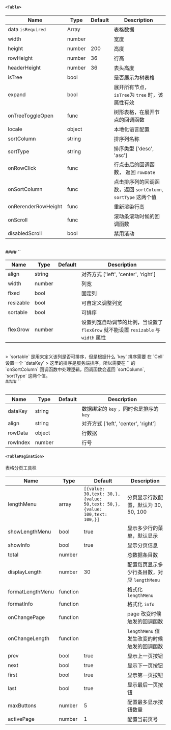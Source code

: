 

#### `<Table>`

Name | Type | Default | Description |
---- | ---- | ------- | ----------- |
data `isRequired` | Array |  |  表格数据
width | number | | 宽度
height | number | 200 | 高度
rowHeight | number | 36 | 行高
headerHeight | number | 36 | 表头高度
isTree | bool | | 是否展示为树表格
expand | bool | | 展开所有节点，`isTree`为 `tree` 时，该属性有效
onTreeToggleOpen | func |  | 树形表格，在展开节点的回调函数
locale | object |  | 本地化语言配置
sortColumn | string |  | 排序列名称
sortType | string |  | 排序类型  ['desc', 'asc']
onRowClick | func  |  | 行点击后的回调函数， 返回 `rowDate`
onSortColumn | func  |  | 点击排序列的回调函数，返回 `sortColumn`, `sortType` 这两个值
onRerenderRowHeight| func  |  | 重新渲染行高
onScroll | func |  | 滚动条滚动时候的回调函数
disabledScroll | bool | | 禁用滚动

<br>
####  `<Column>`

Name | Type | Default | Description |
---- | ---- | ------- | ----------- |
align | string |  |  对齐方式 ['left', 'center', 'right']
width | number | | 列宽
fixed | bool |  | 固定列
resizable | bool |  | 可自定义调整列宽
sortable | bool |  | 可排序
flexGrow | number | | 设置列宽自动调节的比例，当设置了 `flexGrow` 就不能设置 `resizable` 与 `width` 属性
<br>
> `sortable` 是用来定义该列是否可排序，但是根据什么 `key` 排序需要 在 `Cell` 设置一个 `dataKey`
> 这里的排序是服务端排序，所以需要在 `<Table>` 的 `onSortColumn` 回调函数中处理逻辑，回调函数会返回 `sortColumn`, `sortType` 这两个值。

<br>
####  `<Cell>`

Name | Type | Default | Description |
---- | ---- | ------- | ----------- |
dataKey | string |  |  数据绑定的 `key` ，同时也是排序的 `key`
align | string |  |  对齐方式 ['left', 'center', 'right']
rowData | object |  | 行数据
rowIndex | number |  | 行号

#### `<TablePagination>`

表格分页工具栏

Name | Type | Default | Description |
---- | ---- | ------- | ----------- |
lengthMenu | array | `[{value: 30,text: 30,}, {value: 50,text: 50,}, {value: 100,text: 100,}]` |  分页显示行数配置，默认为 30, 50, 100
showLengthMenu  | bool | true  |  显示多少行的菜单，默认显示
showInfo   | bool | true | 显示分页信息
total | number |  | 总数据条目数
displayLength | number |  30 | 配置每页显示多少行条目数，对应 `lengthMenu`
formatLengthMenu| function | | 格式化 `lengthMenu`
formatInfo | function | | 格式化 `info`
onChangePage| function | | page 改变时候触发的回调函数
onChangeLength| function | | `lengthMenu` 值发生改变的时候触发的回调函数
prev | bool | true | 显示上一页按钮
next | bool | true | 显示下一页按钮
first | bool | true  | 显示第一页按钮
last | bool |  true | 显示最后一页按钮
maxButtons | number |  5 | 配置最多显示按钮数量
activePage | number |  1 | 配置当前页号
